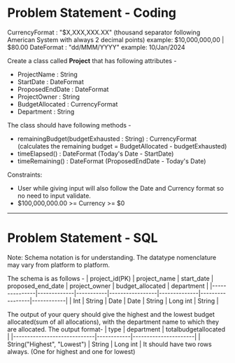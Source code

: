 # Problem Statement - Coding

CurrencyFormat : "$X,XXX,XXX.XX" (thousand separator following American System with always 2 decimal points) example: $10,000,000,00 | $80.00
DateFormat : "dd/MMM/YYYY" example: 10/Jan/2024

Create a class called **Project** that has following attributes -
- ProjectName : String
- StartDate : DateFormat
- ProposedEndDate : DateFormat
- ProjectOwner : String
- BudgetAllocated : CurrencyFormat
- Department : String

The class should have following methods -
- remainingBudget(budgetExhausted : String) : CurrencyFormat (calculates the remaining budget = BudgetAllocated - budgetExhausted)
- timeElapsed() : DateFormat (Today's Date - StartDate)
- timeRemaining() : DateFormat (ProposedEndDate - Today's Date)

Constraints:
- User while giving input will also follow the Date and Currency format so no need to input validate.
- $100,000,000.00 >= Currency >= $0

---

# Problem Statement - SQL

Note: Schema notation is for understanding. The datatype nomenclature may vary from platform to platform.

The schema is as follows - 
| project_id(PK) | project_name | start_date | proposed_end_date | project_owner | budget_allocated | department |
|---------------|-------------|-----------|-----------------|--------------|-----------------|------------|
| Int           | String      | Date      | Date            | String       | Long int        | String     |

The output of your query should give the highest and the lowest budget allocated(sum of all allocations), with the department name to which they are allocated. The output format-
| type                        | department | totalbudgetallocated |
|-----------------------------|------------|----------------------|
| String("Highest", "Lowest") | String     | Long int             |
It should have two rows always. (One for highest and one for lowest)
